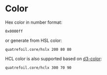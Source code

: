 # Color

Hex color in number format:

```
0x0000ff
```

or generate from HSL color:

```
quatrefoil.core/hslx 200 80 80
```

HCL color is also supported based on [d3-color](https://github.com/d3/d3-color/):

```
quatrefoil.core/hclx 300 70 90
```

